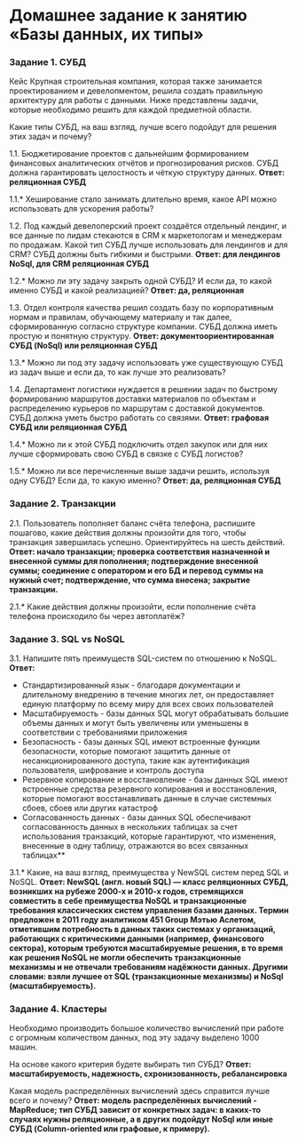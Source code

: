 # Домашнее задание к занятию «Базы данных, их типы»

### Задание 1. СУБД

Кейс
Крупная строительная компания, которая также занимается проектированием и девелопментом, решила создать правильную архитектуру для работы с данными. Ниже представлены задачи, которые необходимо решить для каждой предметной области.

Какие типы СУБД, на ваш взгляд, лучше всего подойдут для решения этих задач и почему?

1.1. Бюджетирование проектов с дальнейшим формированием финансовых аналитических отчётов и прогнозирования рисков. СУБД должна гарантировать целостность и чёткую структуру данных.
**Ответ: реляционная СУБД**

1.1.* Хеширование стало занимать длительно время, какое API можно использовать для ускорения работы?

1.2. Под каждый девелоперский проект создаётся отдельный лендинг, и все данные по лидам стекаются в CRM к маркетологам и менеджерам по продажам. Какой тип СУБД лучше использовать для лендингов и для CRM? СУБД должны быть гибкими и быстрыми.
**Ответ: для лендингов NoSql, для CRM реляционная СУБД**

1.2.* Можно ли эту задачу закрыть одной СУБД? И если да, то какой именно СУБД и какой реализацией?
**Ответ: да, реляционная**

1.3. Отдел контроля качества решил создать базу по корпоративным нормам и правилам, обучающему материалу и так далее, сформированную согласно структуре компании. СУБД должна иметь простую и понятную структуру.
**Ответ: документоориентированная СУБД (NoSql) или реляционная СУБД**

1.3.* Можно ли под эту задачу использовать уже существующую СУБД из задач выше и если да, то как лучше это реализовать?

1.4. Департамент логистики нуждается в решении задач по быстрому формированию маршрутов доставки материалов по объектам и распределению курьеров по маршрутам с доставкой документов. СУБД должна уметь быстро работать со связями.
**Ответ: графовая СУБД или реляционная СУБД**

1.4.* Можно ли к этой СУБД подключить отдел закупок или для них лучше сформировать свою СУБД в связке с СУБД логистов?

1.5.* Можно ли все перечисленные выше задачи решить, используя одну СУБД? Если да, то какую именно?
**Ответ: да, реляционная СУБД**


### Задание 2. Транзакции
2.1. Пользователь пополняет баланс счёта телефона, распишите пошагово, какие действия должны произойти для того, чтобы транзакция завершилась успешно. Ориентируйтесь на шесть действий.
**Ответ: начало транзакции; проверка соответствия назначенной и внесенной суммы для пополнения; подтверждение внесенной суммы; соединение с оператором и его БД и перевод суммы на нужный счет; подтверждение, что сумма внесена; закрытие транзакции.**

2.1.* Какие действия должны произойти, если пополнение счёта телефона происходило бы через автоплатёж?


### Задание 3. SQL vs NoSQL
3.1. Напишите пять преимуществ SQL-систем по отношению к NoSQL.
**Ответ:**
* Стандартизированный язык - благодаря документации и длительному внедрению в течение многих лет, он предоставляет единую платформу по всему миру для всех своих пользователей
* Масштабируемость - базы данных SQL могут обрабатывать большие объемы данных и могут быть увеличены или уменьшены в соответствии с требованиями приложения
* Безопасность - базы данных SQL имеют встроенные функции безопасности, которые помогают защитить данные от несанкционированного доступа, такие как аутентификация пользователя, шифрование и контроль доступа
* Резервное копирование и восстановление - базы данных SQL имеют встроенные средства резервного копирования и восстановления, которые помогают восстанавливать данные в случае системных сбоев, сбоев или других катастроф
* Согласованность данных - базы данных SQL обеспечивают согласованность данных в нескольких таблицах за счет использования транзакций, которые гарантируют, что изменения, внесенные в одну таблицу, отражаются во всех связанных таблицах**

3.1.* Какие, на ваш взгляд, преимущества у NewSQL систем перед SQL и NoSQL.
**Ответ: NewSQL (англ. новый SQL) — класс реляционных СУБД, возникших на рубеже 2000-х и 2010-х годов, стремящихся совместить в себе преимущества NoSQL и транзакционные требования классических систем управления базами данных. Термин предложен в 2011 году аналитиком 451 Group Мэтью Аслетом, отметившим потребность в данных таких системах у организаций, работающих с критическими данными (например, финансового сектора), которым требуются масштабируемые решения, в то время как решения NoSQL не могли обеспечить транзакционные механизмы и не отвечали требованиям надёжности данных. Другими словами: взяли лучшее от SQL (транзакционные механизмы) и NoSql (масштабируемость).**

### Задание 4. Кластеры
Необходимо производить большое количество вычислений при работе с огромным количеством данных, под эту задачу выделено 1000 машин.

На основе какого критерия будете выбирать тип СУБД?
**Ответ: масштабируемость, надежность, схронизованность, ребалансировка**

Какая модель распределённых вычислений здесь справится лучше всего и почему?
**Ответ: модель распределённых вычислений - MapReduce; тип СУБД зависит от конкретных задач: в каких-то случаях нужны реляционные, а в других подойдут NoSql или иные СУБД (Column-oriented или графовые, к примеру).**